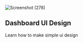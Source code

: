 ![Screenshot (278)](https://user-images.githubusercontent.com/106678641/188056107-9c50e2bc-ab58-4bad-a982-a3e5ae11e047.png)

<h2> Dashboard UI Design </h2>

Learn how to make simple ui design 
